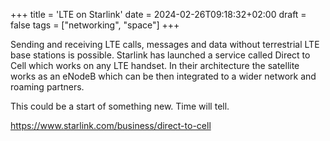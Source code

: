 +++
title = 'LTE on Starlink'
date = 2024-02-26T09:18:32+02:00
draft = false
tags = ["networking", "space"]
+++

Sending and receiving LTE calls, messages and data without terrestrial LTE base stations is possible. Starlink has launched a service called Direct to Cell which works on any LTE handset. In their architecture the satellite works as an eNodeB which can be then integrated to a wider network and roaming partners.

This could be a start of something new. Time will tell.

<https://www.starlink.com/business/direct-to-cell>

